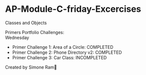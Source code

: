 # AP-Module-C-friday-Excercises
Classes and Objects


Primers Portfolio Challenges:\
Wednesday
* Primer Challenge 1: Area of a Circle: COMPLETED
* Primer Challenge 2: Phone Directory v2: COMPLETED
* Primer Challenge 3: Car Class: INCOMPLETED 


Created by Simone Ram🐏
